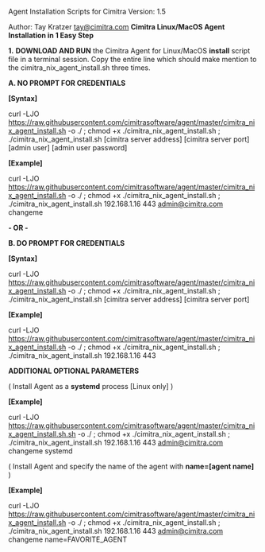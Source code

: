 
Agent Installation Scripts for Cimitra
Version: 1.5

Author: Tay Kratzer tay@cimitra.com
**Cimitra Linux/MacOS Agent Installation in 1 Easy Step**

**1.** **DOWNLOAD AND RUN** the Cimitra Agent for Linux/MacOS **install** script file in a terminal session. Copy the entire line which should make mention to the cimitra_nix_agent_install.sh three times. 

**A. NO PROMPT FOR CREDENTIALS**

**[Syntax]**

curl -LJO https://raw.githubusercontent.com/cimitrasoftware/agent/master/cimitra_nix_agent_install.sh -o ./ ; chmod +x ./cimitra_nix_agent_install.sh ; ./cimitra_nix_agent_install.sh [cimitra server address] [cimitra server port] [admin user] [admin user password]

**[Example]**

curl -LJO https://raw.githubusercontent.com/cimitrasoftware/agent/master/cimitra_nix_agent_install.sh -o ./ ; chmod +x ./cimitra_nix_agent_install.sh ; ./cimitra_nix_agent_install.sh 192.168.1.16 443 admin@cimitra.com changeme

**- OR -**

**B. DO PROMPT FOR CREDENTIALS**

**[Syntax]**

curl -LJO https://raw.githubusercontent.com/cimitrasoftware/agent/master/cimitra_nix_agent_install.sh -o ./ ; chmod +x ./cimitra_nix_agent_install.sh ; ./cimitra_nix_agent_install.sh [cimitra server address] [cimitra server port]

**[Example]**

curl -LJO https://raw.githubusercontent.com/cimitrasoftware/agent/master/cimitra_nix_agent_install.sh -o ./ ; chmod +x ./cimitra_nix_agent_install.sh ; ./cimitra_nix_agent_install.sh 192.168.1.16 443

**ADDITIONAL OPTIONAL PARAMETERS**

( Install Agent as a **systemd** process [Linux only] )

**[Example]**

curl -LJO https://raw.githubusercontent.com/cimitrasoftware/agent/master/cimitra_nix_agent_install.sh.sh -o ./ ; chmod +x ./cimitra_nix_agent_install.sh ; ./cimitra_nix_agent_install.sh 192.168.1.16 443 admin@cimitra.com changeme systemd

( Install Agent and specify the name of the agent with **name=[agent name]** )

**[Example]**

curl -LJO https://raw.githubusercontent.com/cimitrasoftware/agent/master/cimitra_nix_agent_install.sh -o ./ ; chmod +x ./cimitra_nix_agent_install.sh ; ./cimitra_nix_agent_install.sh 192.168.1.16 443 admin@cimitra.com changeme name=FAVORITE_AGENT

